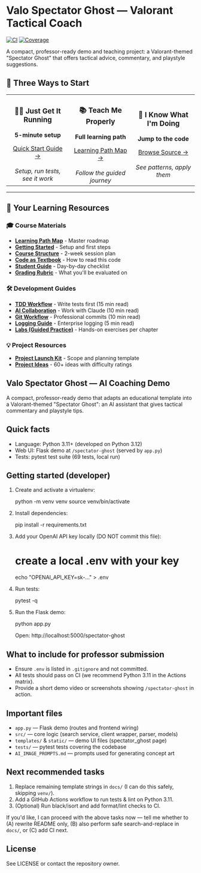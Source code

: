 # Valo Spectator Ghost — Valorant Tactical Coach

[![CI](https://github.com/solaimon-sharifi/valo-project-1-/actions/workflows/ci.yml/badge.svg)](https://github.com/solaimon-sharifi/valo-project-1-/actions/workflows/ci.yml)
[![Coverage](https://img.shields.io/badge/coverage-100%25-brightgreen)]()

A compact, professor-ready demo and teaching project: a Valorant-themed "Spectator Ghost" that offers tactical advice, commentary, and playstyle suggestions.


## 🎯 Three Ways to Start

<table>
<tr>
<td width="33%" align="center">
<h3>🏃‍♂️ Just Get It Running</h3>
<p><strong>5-minute setup</strong></p>
<a href="docs/GETTING_STARTED.md">Quick Start Guide →</a>
<br><br>
<em>Setup, run tests, see it work</em>
</td>
<td width="33%" align="center">
<h3>📚 Teach Me Properly</h3>
<p><strong>Full learning path</strong></p>
<a href="docs/LEARNING_PATH.md">Learning Path Map →</a>
<br><br>
<em>Follow the guided journey</em>
</td>
<td width="33%" align="center">
<h3>🎯 I Know What I'm Doing</h3>
<p><strong>Jump to the code</strong></p>
<a href="src/">Browse Source →</a>
<br><br>
<em>See patterns, apply them</em>
</td>
</tr>
</table>

---

## 📖 Your Learning Resources

### 🎓 Course Materials
- **[Learning Path Map](docs/LEARNING_PATH.md)** - Master roadmap
- **[Getting Started](docs/GETTING_STARTED.md)** - Setup and first steps
- **[Course Structure](docs/COURSE_STRUCTURE.md)** - 2-week session plan
- **[Code as Textbook](docs/CODE_AS_TEXTBOOK.md)** - How to read this code
- **[Student Guide](docs/STUDENT_GUIDE.md)** - Day-by-day checklist
- **[Grading Rubric](docs/GRADING.md)** - What you'll be evaluated on

### 🛠️ Development Guides
- **[TDD Workflow](docs/TDD_WORKFLOW.md)** - Write tests first (15 min read)
- **[AI Collaboration](docs/AI_COLLABORATION.md)** - Work with Claude (10 min read)
- **[Git Workflow](docs/GIT_WORKFLOW.md)** - Professional commits (10 min read)
- **[Logging Guide](docs/LOGGING.md)** - Enterprise logging (5 min read)
- **[Labs (Guided Practice)](docs/LEARNING_PATH.md#2-narrative-reading-days-12)** - Hands-on exercises per chapter

### 💡 Project Resources
- **[Project Launch Kit](docs/PROJECT_LAUNCH_KIT.md)** - Scope and planning template
- **[Project Ideas](docs/PROJECT_IDEAS.md)** - 60+ ideas with difficulty ratings
## Valo Spectator Ghost — AI Coaching Demo

A compact, professor-ready demo that adapts an educational template into a Valorant-themed "Spectator Ghost": an AI assistant that gives tactical commentary and playstyle tips.

Quick facts
-----------
- Language: Python 3.11+ (developed on Python 3.12)
- Web UI: Flask demo at `/spectator-ghost` (served by `app.py`)
- Tests: pytest test suite (69 tests, local run)

Getting started (developer)
---------------------------
1. Create and activate a virtualenv:

    python -m venv venv
    source venv/bin/activate

2. Install dependencies:

    pip install -r requirements.txt

3. Add your OpenAI API key locally (DO NOT commit this file):

    # create a local .env with your key
    echo "OPENAI_API_KEY=sk-..." > .env

4. Run tests:

    pytest -q

5. Run the Flask demo:

    python app.py

    Open: http://localhost:5000/spectator-ghost

What to include for professor submission
---------------------------------------
- Ensure `.env` is listed in `.gitignore` and not committed.
- All tests should pass on CI (we recommend Python 3.11 in the Actions matrix).
- Provide a short demo video or screenshots showing `/spectator-ghost` in action.

Important files
---------------
- `app.py` — Flask demo (routes and frontend wiring)
- `src/` — core logic (search service, client wrapper, parser, models)
- `templates/` & `static/` — demo UI files (spectator_ghost page)
- `tests/` — pytest tests covering the codebase
- `AI_IMAGE_PROMPTS.md` — prompts used for generating concept art

Next recommended tasks
----------------------
1. Replace remaining template strings in `docs/` (I can do this safely, skipping `venv/`).
2. Add a GitHub Actions workflow to run tests & lint on Python 3.11.
3. (Optional) Run black/isort and add format/lint checks to CI.

If you'd like, I can proceed with the above tasks now — tell me whether to (A) rewrite README only, (B) also perform safe search-and-replace in `docs/`, or (C) add CI next.

License
-------
See LICENSE or contact the repository owner.
